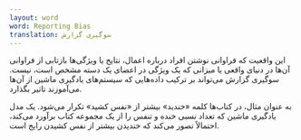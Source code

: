 ```yaml
---
layout: word
word: Reporting Bias
translation: سوگیری گزارش
---
```


این واقعیت که فراوانی نوشتن افراد درباره اعمال، نتایج یا ویژگی‌ها بازتابی از فراوانی آن‌ها در دنیای واقعی یا میزانی که یک ویژگی در اعضای یک دسته مشخص است، نیست. سوگیری گزارش می‌تواند بر ترکیب داده‌هایی که سیستم‌های یادگیری ماشین از آن‌ها می‌آموزند تاثیر بگذارد.

به عنوان مثال، در کتاب‌ها کلمه «خندید» بیشتر از «نفس کشید» تکرار می‌شود. یک مدل یادگیری ماشین که تعداد نسبی خنده و تنفس را از یک مجموعه کتاب برآورد می‌کند، احتمالاً تصور می‌کند که خندیدن بیشتر از نفس کشیدن رایج است.
